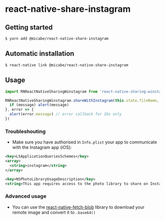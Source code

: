 # react-native-share-instagram

## Getting started

`$ yarn add @micabe/react-native-share-instagram`

## Automatic installation

`$ react-native link @micabe/react-native-share-instagram`


## Usage
```javascript
import RNReactNativeSharingWinstagram from 'react-native-sharing-winstagram';

RNReactNativeSharingWinstagram.shareWithInstagram(this.state.fileName, this.state.base64EncodedImageString, message => {
  if (message) alert(message)
}, error => {
  alert(error.message) // error callback for IOs only
})
```

### Troubleshouting

* Make sure you have authorised in `Info.plist` your app to communicate with the Instagram app (iOS):

```xml
<key>LSApplicationQueriesSchemes</key>
<array>
  <string>instagram</string>
</array>

<key>NSPhotoLibraryUsageDescription</key>
<string>This app requires access to the photo library to share on Instagram.</string>
```

### Advanced usage

* You can use the [react-native-fetch-blob](https://github.com/wkh237/react-native-fetch-blob) library to download your remote image and convert it to `.base64()`
